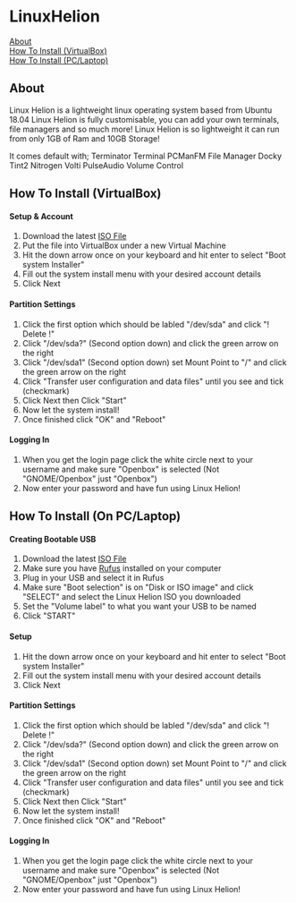 # LinuxHelion
[About](https://github.com/IAm-Kasper/LinuxHelion/blob/main/README.md#about)<br>
[How To Install (VirtualBox)](https://github.com/IAm-Kasper/LinuxHelion/blob/main/README.md#how-to-install-virtualbox)<br>
[How To Install (PC/Laptop)](https://github.com/IAm-Kasper/LinuxHelion/blob/main/README.md#how-to-install-on-pclaptop)

## About
Linux Helion is a lightweight linux operating system based from Ubuntu 18.04
Linux Helion is fully customisable, you can add your own terminals, file managers and so much more!
Linux Helion is so lightweight it can run from only 1GB of Ram and 10GB Storage!

It comes default with;
Terminator Terminal
PCManFM File Manager
Docky
Tint2
Nitrogen
Volti
PulseAudio Volume Control



## How To Install (VirtualBox)
#### Setup & Account
1. Download the latest [ISO File](https://github.com/IAm-Kasper/LinuxHelion/releases/latest)
2. Put the file into VirtualBox under a new Virtual Machine
3. Hit the down arrow once on your keyboard and hit enter to select "Boot system Installer"
4. Fill out the system install menu with your desired account details
5. Click Next

#### Partition Settings
1. Click the first option which should be labled "/dev/sda" and click "! Delete !"
2. Click "/dev/sda?" (Second option down) and click the green arrow on the right
3. Click "/dev/sda1" (Second option down) set Mount Point to "/" and click the green arrow on the right
4. Click "Transfer user configuration and data files" until you see and tick (checkmark) 
5. Click Next then Click "Start"
6. Now let the system install!
7. Once finished click "OK" and "Reboot"

#### Logging In
1. When you get the login page click the white circle next to your username and make sure "Openbox" is selected (Not "GNOME/Openbox" just "Openbox")
2. Now enter your password and have fun using Linux Helion!



## How To Install (On PC/Laptop)
#### Creating Bootable USB
1. Download the latest [ISO File](https://github.com/IAm-Kasper/LinuxHelion/releases/latest)
2. Make sure you have [Rufus](https://rufus.ie/en/) installed on your computer
3. Plug in your USB and select it in Rufus
4. Make sure "Boot selection" is on "Disk or ISO image" and click "SELECT" and select the Linux Helion ISO you downloaded
5. Set the "Volume label" to what you want your USB to be named
6. Click "START"

#### Setup
1. Hit the down arrow once on your keyboard and hit enter to select "Boot system Installer"
2. Fill out the system install menu with your desired account details
3. Click Next

#### Partition Settings
1. Click the first option which should be labled "/dev/sda" and click "! Delete !"
2. Click "/dev/sda?" (Second option down) and click the green arrow on the right
3. Click "/dev/sda1" (Second option down) set Mount Point to "/" and click the green arrow on the right
4. Click "Transfer user configuration and data files" until you see and tick (checkmark) 
5. Click Next then Click "Start"
6. Now let the system install!
7. Once finished click "OK" and "Reboot"

#### Logging In
1. When you get the login page click the white circle next to your username and make sure "Openbox" is selected (Not "GNOME/Openbox" just "Openbox")
2. Now enter your password and have fun using Linux Helion!
